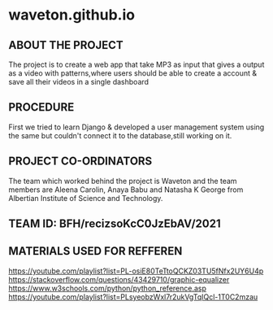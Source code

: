 # waveton.github.io

## ABOUT THE PROJECT
The project is to create a web app that take MP3 as input  that gives a output as a video with patterns,where users should be able to create a account & save all  their videos in a single dashboard

## PROCEDURE
First we tried to learn Django & developed a user management system using the same but couldn't connect it to the database,still working on it.

## PROJECT CO-ORDINATORS
The team which worked behind the project is  Waveton and the team members are Aleena Carolin, Anaya Babu and Natasha K George from Albertian Institute of Science and  Technology.

## TEAM ID:  BFH/recizsoKcC0JzEbAV/2021

## MATERIALS USED FOR REFFEREN
https://youtube.com/playlist?list=PL-osiE80TeTtoQCKZ03TU5fNfx2UY6U4p
https://stackoverflow.com/questions/43429710/graphic-equalizer
https://www.w3schools.com/python/python_reference.asp
https://youtube.com/playlist?list=PLsyeobzWxl7r2ukVgTqIQcl-1T0C2mzau
